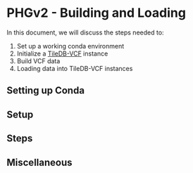 # PHGv2 - Building and Loading

In this document, we will discuss the steps needed to:
1. Set up a working conda environment
2. Initialize a [TileDB-VCF](https://docs.tiledb.com/main/integrations-and-extensions/genomics/population-genomics) instance
3. Build VCF data
4. Loading data into TileDB-VCF instances

## Setting up Conda


## Setup

## Steps

## Miscellaneous